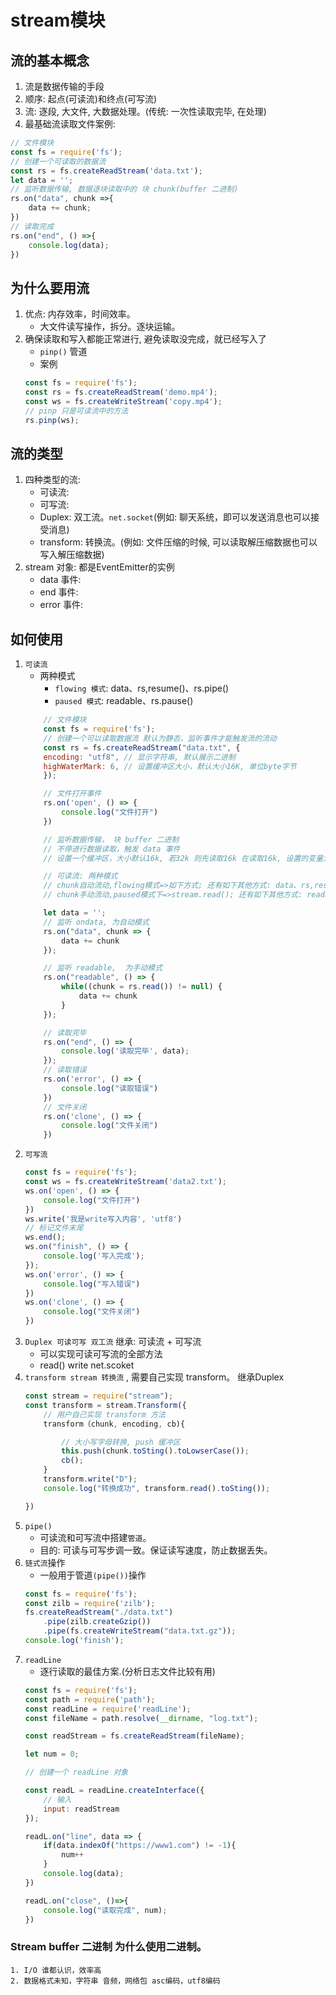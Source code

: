 # stream模块

## 流的基本概念
1. 流是数据传输的手段
2. 顺序: 起点(可读流)和终点(可写流)
3. 流: 逐段, 大文件, 大数据处理。(传统: 一次性读取完毕, 在处理)
4. 最基础流读取文件案例:
```javascript
// 文件模块
const fs = require('fs');
// 创建一个可读取的数据流
const rs = fs.createReadStream('data.txt');
let data = '';
// 监听数据传输, 数据逐块读取中的 块 chunk(buffer 二进制)
rs.on("data", chunk =>{
    data += chunk;
})
// 读取完成
rs.on("end", () =>{
    console.log(data);
})
```

## 为什么要用流
1. 优点: 内存效率，时间效率。
    * 大文件读写操作，拆分。逐块运输。
2. 确保读取和写入都能正常进行, 避免读取没完成，就已经写入了
    * `pinp()` 管道 
    * 案例
    ```javascript
    const fs = require('fs');
    const rs = fs.createReadStream('demo.mp4');
    const ws = fs.createWriteStream('copy.mp4');
    // pinp 只是可读流中的方法
    rs.pinp(ws);
    ```

## 流的类型
1. 四种类型的流:
    * 可读流: 
    * 可写流: 
    * Duplex: 双工流。`net.socket`(例如: 聊天系统，即可以发送消息也可以接受消息) 
    * transform: 转换流。(例如: 文件压缩的时候, 可以读取解压缩数据也可以写入解压缩数据) 
2. stream 对象: 都是EventEmitter的实例
    * data 事件:
    * end 事件:
    * error 事件:

## 如何使用
1. `可读流`
    * 两种模式
        * `flowing 模式`: data、rs,resume()、rs.pipe()
        * `paused 模式`: readable、rs.pause()
    ```javascript
        // 文件模块
        const fs = require('fs');
        // 创建一个可以读取数据流 默认为静态，监听事件才能触发流的流动
        const rs = fs.createReadStream("data.txt", {
        encoding: "utf8", // 显示字符串, 默认展示二进制
        highWaterMark: 6, // 设置缓冲区大小，默认大小16K, 单位byte字节
        });

        // 文件打开事件
        rs.on('open', () => {
            console.log("文件打开")
        })

        // 监听数据传输， 块 buffer 二进制
        // 不停进行数据读取，触发 data 事件
        // 设置一个缓冲区，大小默认16k, 若32k 则先读取16k 在读取16k, 设置的变量为 highWaterMark

        // 可读流: 两种模式 
        // chunk自动流动,flowing模式=>如下方式; 还有如下其他方式: data、rs,resume()、rs.pipe()
        // chunk手动流动,paused模式下=>stream.read(); 还有如下其他方式: readable、rs.pause()

        let data = '';
        // 监听 ondata, 为自动模式
        rs.on("data", chunk => { 
            data += chunk
        });

        // 监听 readable,  为手动模式
        rs.on("readable", () => { 
            while((chunk = rs.read()) != null) {
                data += chunk
            } 
        });

        // 读取完毕
        rs.on("end", () => {
            console.log('读取完毕', data);
        });
        // 读取错误
        rs.on('error', () => {
            console.log("读取错误")
        })
        // 文件关闭
        rs.on('clone', () => {
            console.log("文件关闭")
        })
    ```
2. `可写流`
    ```javascript
    const fs = require('fs');
    const ws = fs.createWriteStream('data2.txt');
    ws.on('open', () => {
        console.log("文件打开")
    })
    ws.write('我是write写入内容', 'utf8')
    // 标记文件末尾
    ws.end();
    ws.on("finish", () => {
        console.log('写入完成');
    });
    ws.on('error', () => {
        console.log("写入错误")
    })
    ws.on('clone', () => {
        console.log("文件关闭")
    })
    ```
3. `Duplex 可读可写 双工流` 继承: 可读流 + 可写流
    * 可以实现可读可写流的全部方法
    * read() write net.scoket
4. `transform stream 转换流` , 需要自己实现 transform。 继承Duplex
    ```javascript
    const stream = require("stream");
    const transform = stream.Transform({
        // 用户自己实现 transform 方法
        transform（chunk, encoding, cb){

            // 大小写字母转换, push 缓冲区
            this.push(chunk.toSting().toLowserCase());
            cb();
        }
        transform.write("D");
        console.log("转换成功", transform.read().toSting());

    })
    ```
5. `pipe()`
    * 可读流和可写流中搭建`管道`。
    * 目的: 可读与可写步调一致。保证读写速度，防止数据丢失。
6. `链式流`操作
    * 一般用于管道`(pipe())`操作
    ```javascript
    const fs = require('fs');
    const zilb = require('zilb');
    fs.createReadStream("./data.txt")
        .pipe(zilb.createGzip())
        .pipe(fs.createWriteStream("data.txt.gz"));
    console.log('finish');
    ```
7. `readLine` 
    * 逐行读取的最佳方案.(分析日志文件比较有用)
    ```javascript
    const fs = require('fs');
    const path = require('path');
    const readLine = require('readLine');
    const fileName = path.resolve(__dirname, "log.txt");

    const readStream = fs.createReadStream(fileName);

    let num = 0;

    // 创建一个 readLine 对象

    const readL = readLine.createInterface({
        // 输入
        input: readStream
    });

    readL.on("line", data => {
        if(data.indexOf("https://www1.com") != -1){
            num++
        }
        console.log(data);
    })

    readL.on("close", ()=>{
        console.log("读取完成", num);
    })
    ```

### Stream buffer 二进制 为什么使用二进制。
    1. I/O 谁都认识，效率高
    2. 数据格式未知，字符串 音频，网络包 asc编码，utf8编码





































